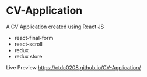 # CV-Application

A CV Application created using React JS

- react-final-form
- react-scroll
- redux
- redux store

Live Preview
https://ctdc0208.github.io/CV-Application/
